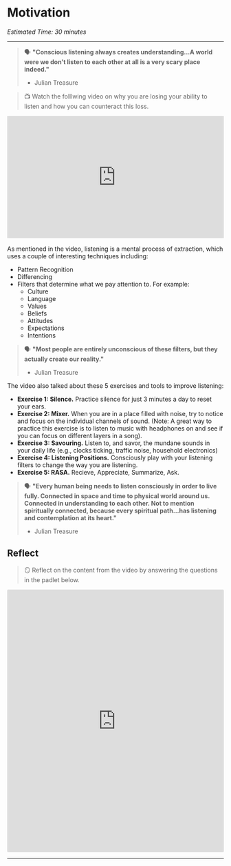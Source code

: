 # Motivation

*Estimated Time: 30 minutes*

---
> 🗣 **"Conscious listening always creates understanding...A world were we don't listen to each other at all is a very scary place indeed."**
> - Julian Treasure


> 📺 Watch the folllwing video on why you are losing your ability to listen and how you can counteract this loss.

<div style="position: relative; padding-bottom: 56.25%; height: 0;"><iframe src="https://www.youtube.com/embed/cSohjlYQI2A" title="YouTube video player" frameborder="0" allow="accelerometer; autoplay; clipboard-write; encrypted-media; gyroscope; picture-in-picture" allowfullscreen style="position: absolute; top: 0; left: 0; width: 100%; height: 100%;"></iframe></div>

<br>
As mentioned in the video, listening is a mental process of extraction, which uses a couple of interesting techniques including:

- Pattern Recognition
- Differencing
- Filters that determine what we pay attention to. For example:
  - Culture
  - Language
  - Values
  - Beliefs
  - Attitudes
  - Expectations
  - Intentions

> 🗣 **"Most people are entirely unconscious of these filters, but they actually create our reality."**
> - Julian Treasure

The video also talked about these 5 exercises and tools to improve listening:

- **Exercise 1: Silence.** Practice silence for just 3 minutes a day to reset your ears.
- **Exercise 2: Mixer.** When you are in a place filled with noise, try to notice and focus on the individual channels of sound. (Note: A great way to practice this exercise is to listen to music with headphones on and see if you can focus on different layers in a song).
- **Exercise 3: Savouring.** Listen to, and savor, the mundane sounds in your daily life (e.g., clocks ticking, traffic noise, household electronics)
- **Exercise 4: Listening Positions.** Consciously play with your listening filters to change the way you are listening.
- **Exercise 5: RASA.** Recieve, Appreciate, Summarize, Ask.

> 🗣 **"Every human being needs to listen consciously in order to live fully. Connected in space and time to physical world around us. Connected in understanding to each other. Not to mention spiritually connected, because every spiritual path...has listening and contemplation at its heart."**
> - Julian Treasure

## Reflect

> 🪞 Reflect on the content from the video by answering the questions in the padlet below.

<div style="border:1px solid rgba(0,0,0,0.1);border-radius:2px;box-sizing:border-box;overflow:hidden;position:relative;width:100%;background:#F4F4F4"><iframe src="https://padlet.com/curriculumpad/effective-workplace-communication-se082iu51t6hto8n" frameborder="0" allow="camera;microphone;geolocation" style="width:100%;height:608px;display:block;padding:0;margin:0"></iframe></div>

---
